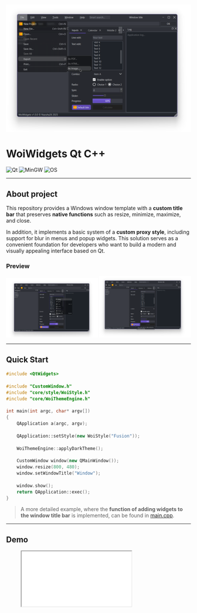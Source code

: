 ![Preview1](demo/1.png)

# WoiWidgets Qt C++

![Qt](https://img.shields.io/badge/Qt-6.9.0-green?style=flat)
![MinGW](https://img.shields.io/badge/MinGW-15.1.0-blue?style=flat)
![OS](https://img.shields.io/badge/OS-Windows-lightgrey?style=flat)

---


## About project

This repository provides a Windows window template with a **custom title bar** that preserves **native functions** such as resize, minimize, maximize, and close.

In addition, it implements a basic system of a **custom proxy style**, including support for blur in menus and popup widgets. This solution serves as a convenient foundation for developers who want to build a modern and visually appealing interface based on Qt.

### Preview
<p align="center">
  <img src="demo/2.png" alt="Preview2" width="250"/>
  <img src="demo/3.png" alt="Preview3" width="250"/>
</p>

---

## Quick Start

```cpp
#include <QtWidgets>

#include "CustomWindow.h"
#include "core/style/WoiStyle.h"
#include "core/WoiThemeEngine.h"

int main(int argc, char* argv[])
{
    QApplication a(argc, argv);

    QApplication::setStyle(new WoiStyle("Fusion"));

    WoiThemeEngine::applyDarkTheme();

    CustomWindow window(new QMainWindow());
    window.resize(800, 480);
    window.setWindowTitle("Window");

    window.show();
    return QApplication::exec();
}
```

> A more detailed example, where the **function of adding widgets to the window title bar** is implemented, can be found in [main.cpp](main.cpp).

---

## Demo

<figure class="video_container">
  <iframe src="demo/demo.mp4" border="0" allowfullscreen="allowfullscreen"> 
</iframe>
</figure>